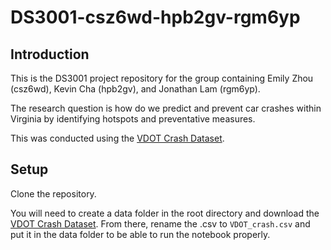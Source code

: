 # DS3001-csz6wd-hpb2gv-rgm6yp

## Introduction
This is the DS3001 project repository for the group containing Emily Zhou (csz6wd), Kevin Cha (hpb2gv), and Jonathan Lam (rgm6yp).

The research question is how do we predict and prevent car crashes within Virginia by identifying hotspots and preventative measures.

This was conducted using the [VDOT Crash Dataset](https://www.virginiaroads.org/datasets/VDOT::crash-data-1/explore?layer=0).

## Setup
Clone the repository.

You will need to create a data folder in the root directory and download the [VDOT Crash Dataset](https://www.virginiaroads.org/datasets/VDOT::crash-data-1/explore?layer=0). From there, rename the .csv to `VDOT_crash.csv` and put it in the data folder to be able to run the notebook properly.
